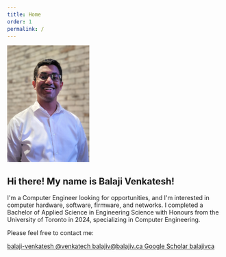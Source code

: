 ```yaml
---
title: Home
order: 1
permalink: /
---
```


<div class="clearfix mb-3">
    <img class="placeholder rounded float-md-start me-3 mb-3" src="/assets/bv.jpeg" style="width:12rem; height:17rem;" alt="Photo of Balaji Venkatesh">
    <h2> Hi there! My name is Balaji Venkatesh! </h2>
    <p class="lead"> I'm a Computer Engineer looking for opportunities, and I'm interested in computer hardware, software, firmware, and networks. I completed a Bachelor of Applied Science in Engineering Science with Honours from the University of Toronto in 2024, specializing in Computer Engineering. </p>
    <p class="lead"> Please feel free to contact me: </p>
    <a href="https://github.com/balaji-venkatesh/" class="mb-1 btn btn-lg btn-primary"><i class="bi bi-github"></i> balaji-venkatesh </a>
    <a href="https://discord.com/users/432850176915275779" class="mb-1 btn btn-lg btn-primary"><i class="bi bi-discord"></i> @venkatech </a>
    <a href="mailto:balajiv@balajiv.ca" class="mb-1 btn btn-lg btn-primary"><i class="bi bi-envelope-fill"></i> balajiv@balajiv.ca </a>
    <a href="https://scholar.google.com/citations?user=5_CuemEAAAAJ" class="mb-1 btn btn-lg btn-primary"><i class="bi bi-mortarboard-fill"></i> Google Scholar </a>
    <a href="https://www.linkedin.com/in/balajivca/" class="mb-1 btn btn-lg btn-primary"><i class="bi bi-linkedin"></i> balajivca </a>
</div>
